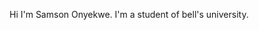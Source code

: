 Hi I'm Samson Onyekwe.
I'm a student of bell's university.

<!---
Mich151/Mich151 is a ✨ special ✨ repository because its `README.md` (this file) appears on your GitHub profile.
You can click the Preview link to take a look at your changes.
--->
